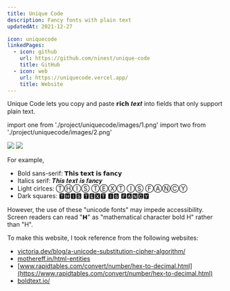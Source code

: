 ```yaml
---
title: Unique Code
description: Fancy fonts with plain text
updatedAt: 2021-12-27

icon: uniquecode
linkedPages:
  - icon: github
    url: https://github.com/ninest/unique-code
    title: GitHub
  - icon: web
    url: https://uniquecode.vercel.app/
    title: Website
---
```


Unique Code lets you copy and paste 𝗿𝗶𝗰𝗵 𝒕𝒆𝒙𝒕 into fields that only support plain text.


import one from './project/uniquecode/images/1.png'
import two from './project/uniquecode/images/2.png'

<div className="flex space-x-base">
  <Image src={one} height={826} width={450} />
  <Image src={two} height={826} width={450} />
</div>

For example,

- Bold sans-serif: 𝗧𝗵𝗶𝘀 𝘁𝗲𝘅𝘁 𝗶𝘀 𝗳𝗮𝗻𝗰𝘆
- Italics serif: 𝑻𝒉𝒊𝒔 𝒕𝒆𝒙𝒕 𝒊𝒔 𝒇𝒂𝒏𝒄𝒚
- Light cirlces: ⓉⒽⒾⓈ ⓉⒺⓍⓉ ⒾⓈ ⒻⒶⓃⒸⓎ
- Dark squares: 🆃🅷🅸🆂 🆃🅴🆇🆃 🅸🆂 🅵🅰🅽🅲🆈

However, the use of these "unicode fonts" may impede accessibility. Screen readers can read "𝗛" as "mathematical character bold H" rather than "H". 

To make this website, I took reference from the following websites:

- [victoria.dev/blog/a-unicode-substitution-cipher-algorithm/](https://victoria.dev/blog/a-unicode-substitution-cipher-algorithm/)
- [mothereff.in/html-entities](https://mothereff.in/html-entities)
- [www.rapidtables.com/convert/number/hex-to-decimal.html](https://www.rapidtables.com/convert/number/hex-to-decimal.html)
- [boldtext.io/](https://boldtext.io)

